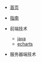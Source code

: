 <!-- docs/_sidebar.md -->

* [首页](/)
* [指南](guide)

* 前端技术
    * [java](01/java/README.md)
    * [echarts](01/echarts/README.md)
* 服务器端技术
